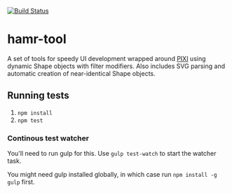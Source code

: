 
[![Build Status](https://travis-ci.com/TorD/hamr-tool.svg?token=xy1phpyRPaE4Tqp8FgYB&branch=master)](https://travis-ci.com/TorD/hamr-tool)

# hamr-tool
A set of tools for speedy UI development wrapped around [PIXI](https://github.com/pixijs/pixi.js) using dynamic Shape objects with filter modifiers. Also includes SVG parsing and automatic creation of near-identical Shape objects.

## Running tests
1. `npm install`
2. `npm test`

### Continous test watcher
You'll need to run gulp for this. Use `gulp test-watch` to start the watcher task.

You might need gulp installed globally, in which case run `npm install -g gulp` first.